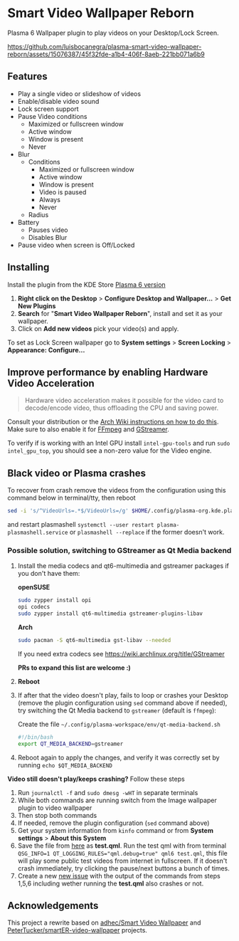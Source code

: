 # Smart Video Wallpaper Reborn

Plasma 6 Wallpaper plugin to play videos on your Desktop/Lock Screen.

https://github.com/luisbocanegra/plasma-smart-video-wallpaper-reborn/assets/15076387/45f32fde-a1b4-406f-8aeb-221bb071a6b9

## Features

- Play a single video or slideshow of videos
- Enable/disable video sound
- Lock screen support
- Pause Video conditions
  - Maximized or fullscreen window
  - Active window
  - Window is present
  - Never
- Blur
  - Conditions
    - Maximized or fullscreen window
    - Active window
    - Window is present
    - Video is paused
    - Always
    - Never
  - Radius
- Battery
  - Pauses video
  - Disables Blur
- Pause video when screen is Off/Locked

## Installing

Install the plugin from the KDE Store [Plasma 6 version](https://store.kde.org/p/2136963)

1. **Right click on the Desktop** > **Configure Desktop and Wallpaper...** > **Get New Plugins**
2. **Search** for "**Smart Video Wallpaper Reborn**", install and set it as your wallpaper.
3. Click on **Add new videos** pick your video(s) and apply.

To set as Lock Screen wallpaper go to **System settings** > **Screen Locking** > **Appearance: Configure...**

## Improve performance by enabling Hardware Video Acceleration

> Hardware video acceleration makes it possible for the video card to decode/encode video, thus offloading the CPU and saving power.

Consult your distribution or the [Arch Wiki instructions on how to do this](https://wiki.archlinux.org/title/Hardware_video_acceleration).
Make sure to also enable it for [FFmpeg](https://wiki.archlinux.org/title/FFmpeg#Hardware_video_acceleration) and [GStreamer](https://wiki.archlinux.org/title/GStreamer#Hardware_video_acceleration).

To verify if is working with an Intel GPU install `intel-gpu-tools` and run `sudo intel_gpu_top`, you should see a non-zero value for the Video engine.

## Black video or Plasma crashes

To recover from crash remove the videos from the configuration using this command below in terminal/tty, then reboot

```sh
sed -i 's/^VideoUrls=.*$/VideoUrls=/g' $HOME/.config/plasma-org.kde.plasma.desktop-appletsrc $HOME/.config/kscreenlockerrc
```

and restart plasmashell `systemctl --user restart plasma-plasmashell.service` or `plasmashell --replace` if the former doesn't work.

### Possible solution, switching to GStreamer as Qt Media backend

1. Install the media codecs and qt6-multimedia and gstreamer packages if you don't have them:

    **openSUSE**

    ```sh
    sudo zypper install opi
    opi codecs
    sudo zypper install qt6-multimedia gstreamer-plugins-libav
    ```

    **Arch**

    ```sh
    sudo pacman -S qt6-multimedia gst-libav --needed
    ```

    If you need extra codecs see https://wiki.archlinux.org/title/GStreamer

    **PRs to expand this list are welcome :)**

2. **Reboot**

3. If after that the video doesn't play, fails to loop or crashes your Desktop (remove the plugin configuration using `sed` command above if needed), try switching the Qt Media backend to `gstreamer` (default is `ffmpeg`):

    Create the file `~/.config/plasma-workspace/env/qt-media-backend.sh`

    ```sh
    #!/bin/bash
    export QT_MEDIA_BACKEND=gstreamer
    ```

4. Reboot again to apply the changes, and verify it was correctly set by running `echo $QT_MEDIA_BACKEND`

**Video still doesn't play/keeps crashing?** Follow these steps

1. Run `journalctl -f` and `sudo dmesg -wHT` in separate terminals
2. While both commands are running switch from the Image wallpaper plugin to video wallpaper
3. Then stop both commands
4. If needed, remove the plugin configuration (`sed` command above)
5. Get your system information from `kinfo` command or from **System settings** > **About this System**
6. Save the file from [here](https://gist.github.com/luisbocanegra/cb758ee5f57a9e7c2838b1db349b635a) as **test.qml**. Run the test qml with from terminal `QSG_INFO=1 QT_LOGGING_RULES="qml.debug=true" qml6 test.qml`, this file will play some public test videos from internet in fullscreen. If it doesn't crash immediately, try clicking the pause/next buttons a bunch of times.
7. Create a new [new issue](https://github.com/luisbocanegra/plasma-smart-video-wallpaper-reborn/issues/new) with the output of the commands from steps 1,5,6 including wether running the **test.qml** also crashes or not.

## Acknowledgements

This project a rewrite based on [adhec/Smart Video Wallpaper](https://github.com/adhec/plasma_tweaks/tree/master/SmartVideoWallpaper) and [PeterTucker/smartER-video-wallpaper](https://github.com/PeterTucker/smartER-video-wallpaper) projects.
